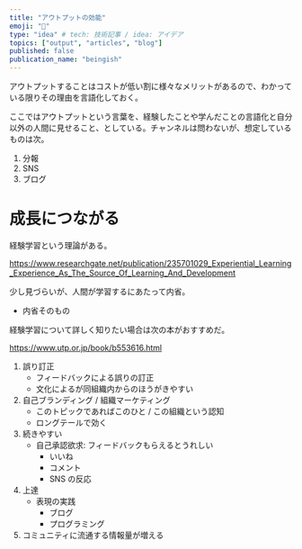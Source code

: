 ```yaml
---
title: "アウトプットの効能"
emoji: "📙"
type: "idea" # tech: 技術記事 / idea: アイデア
topics: ["output", "articles", "blog"]
published: false
publication_name: "beingish"
---
```


アウトプットすることはコストが低い割に様々なメリットがあるので、わかっている限りその理由を言語化しておく。

ここではアウトプットという言葉を、経験したことや学んだことの言語化と自分以外の人間に見せること、としている。チャンネルは問わないが、想定しているものは次。

1. 分報
2. SNS
3. ブログ

# 成長につながる

経験学習という理論がある。

https://www.researchgate.net/publication/235701029_Experiential_Learning_Experience_As_The_Source_Of_Learning_And_Development

少し見づらいが、人間が学習するにあたって内省。

- 内省そのもの

経験学習について詳しく知りたい場合は次の本がおすすめだ。

https://www.utp.or.jp/book/b553616.html

1. 誤り訂正
   - フィードバックによる誤りの訂正
   - 文化によるが同組織内からのほうがきやすい
1. 自己ブランディング / 組織マーケティング
   - このトピックであればこのひと / この組織という認知
   - ロングテールで効く
1. 続きやすい
   - 自己承認欲求: フィードバックもらえるとうれしい
     - いいね
     - コメント
     - SNS の反応
1. 上達
   - 表現の実践
     - ブログ
     - プログラミング
1. コミュニティに流通する情報量が増える
